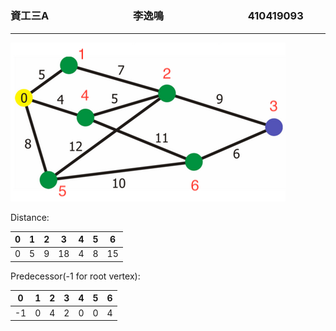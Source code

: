 # 

### 資工三A   &emsp;&emsp;&emsp;&emsp;&emsp;&emsp;&emsp;&emsp;李逸鳴 &emsp;&emsp;&emsp;&emsp;&emsp;&emsp;&emsp;&emsp;410419093

***

![](../image/Dijkstra-hw.png)


Distance:

| 0 | 1 | 2 | 3 | 4 | 5 | 6 |
| :-----:| :------: | :------: | :------: | :------: | :------: | :------: |
| 0 | 5 | 9 | 18 | 4 | 8 | 15 |

Predecessor(-1 for root vertex):

| 0 | 1 | 2 | 3 | 4 | 5 | 6 |
| :-----:| :------: | :------: | :------: | :------: | :------: | :------: |
| -1 | 0 | 4 | 2 | 0 | 0 | 4 |
